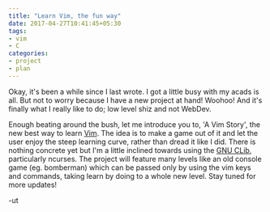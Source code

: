 ```yaml
---
title: "Learn Vim, the fun way"
date: 2017-04-27T10:41:45+05:30
tags:
- vim
- C
categories:
- project
- plan
---
```


Okay, it's been a while since I last wrote. I got a little busy with my acads
is all. But not to worry because I have a new project at hand! Woohoo! And it's
finally what I really like to do; low level shiz and not WebDev.

Enough beating around the bush, let me introduce you to, 'A Vim Story', the new
best way to learn [Vim](http://www.vim.org/). The idea is to make a game out of
it and let the user enjoy the steep learning curve, rather than dread it like I
did. There is nothing concrete yet but I'm a little inclined towards using the
[GNU CLib](https://www.gnu.org/software/libc/), particularly ncurses. The
project will feature many levels like an old console game (eg. bomberman) which
can be passed only by using the vim keys and commands, taking learn by doing to
a whole new level. Stay tuned for more updates!

-ut
